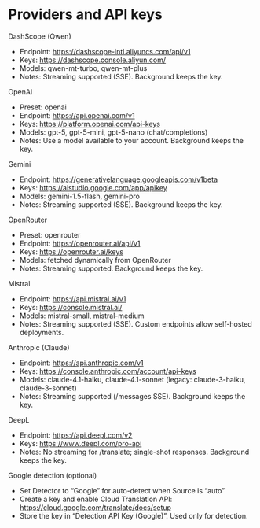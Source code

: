 # Providers and API keys

DashScope (Qwen)
- Endpoint: https://dashscope-intl.aliyuncs.com/api/v1
- Keys: https://dashscope.console.aliyun.com/
- Models: qwen-mt-turbo, qwen-mt-plus
- Notes: Streaming supported (SSE). Background keeps the key.

OpenAI
- Preset: openai
- Endpoint: https://api.openai.com/v1
- Keys: https://platform.openai.com/api-keys
- Models: gpt-5, gpt-5-mini, gpt-5-nano (chat/completions)
- Notes: Use a model available to your account. Background keeps the key.

Gemini
- Endpoint: https://generativelanguage.googleapis.com/v1beta
- Keys: https://aistudio.google.com/app/apikey
- Models: gemini-1.5-flash, gemini-pro
- Notes: Streaming supported (SSE). Background keeps the key.

OpenRouter
- Preset: openrouter
- Endpoint: https://openrouter.ai/api/v1
- Keys: https://openrouter.ai/keys
- Models: fetched dynamically from OpenRouter
- Notes: Streaming supported. Background keeps the key.

Mistral
- Endpoint: https://api.mistral.ai/v1
- Keys: https://console.mistral.ai/
- Models: mistral-small, mistral-medium
- Notes: Streaming supported (SSE). Custom endpoints allow self-hosted deployments.

Anthropic (Claude)
- Endpoint: https://api.anthropic.com/v1
- Keys: https://console.anthropic.com/account/api-keys
- Models: claude-4.1-haiku, claude-4.1-sonnet (legacy: claude-3-haiku, claude-3-sonnet)
- Notes: Streaming supported (/messages SSE). Background keeps the key.

DeepL
- Endpoint: https://api.deepl.com/v2
- Keys: https://www.deepl.com/pro-api
- Notes: No streaming for /translate; single-shot responses. Background keeps the key.

Google detection (optional)
- Set Detector to “Google” for auto-detect when Source is “auto”
- Create a key and enable Cloud Translation API: https://cloud.google.com/translate/docs/setup
- Store the key in “Detection API Key (Google)”. Used only for detection.

